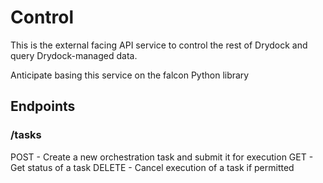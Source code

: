 # Control #

This is the external facing API service to control the rest
of Drydock and query Drydock-managed data.

Anticipate basing this service on the falcon Python library

## Endpoints ##

### /tasks ###

POST - Create a new orchestration task and submit it for execution
GET - Get status of a task
DELETE - Cancel execution of a task if permitted
